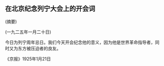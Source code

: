 ## 在北京纪念列宁大会上的开会词

(摘要)

(一九二五年一月二十日)

今日为列宁周年忌日。我们今天开会纪念他的意义，因为他是世界革命指导者，同时又为东方被压迫者的良友。

《京报》1925年1月21日


